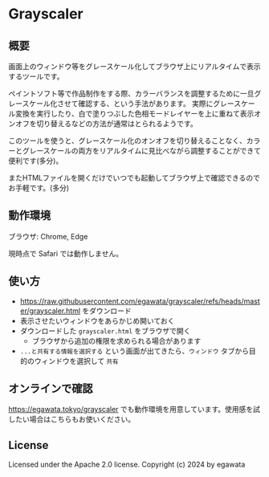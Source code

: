 # Grayscaler

## 概要

画面上のウィンドウ等をグレースケール化してブラウザ上にリアルタイムで表示するツールです。

ペイントソフト等で作品制作をする際、カラーバランスを調整するために一旦グレースケール化させて確認する、という手法があります。
実際にグレースケール変換を実行したり、白で塗りつぶした色相モードレイヤーを上に重ねて表示オンオフを切り替えるなどの方法が通常はとられるようです。

このツールを使うと、グレースケール化のオンオフを切り替えることなく、カラーとグレースケールの両方をリアルタイムに見比べながら調整することができて便利です(多分)。

またHTMLファイルを開くだけでいつでも起動してブラウザ上で確認できるのでお手軽です。(多分)


## 動作環境

ブラウザ: Chrome, Edge

現時点で Safari では動作しません。


## 使い方

- https://raw.githubusercontent.com/egawata/grayscaler/refs/heads/master/grayscaler.html をダウンロード
- 表示させたいウィンドウをあらかじめ開いておく
- ダウンロードした `grayscaler.html` をブラウザで開く
    - ブラウザから追加の権限を求められる場合があります
- `...と共有する情報を選択する` という画面が出てきたら、`ウィンドウ` タブから目的のウィンドウを選択して `共有`


## オンラインで確認

https://egawata.tokyo/grayscaler でも動作環境を用意しています。使用感を試したい場合はこちらもお使いください。 


## License

Licensed under the Apache 2.0 license. Copyright (c) 2024 by egawata
